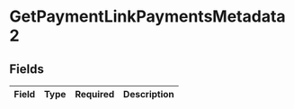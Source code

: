 # GetPaymentLinkPaymentsMetadata2


## Fields

| Field       | Type        | Required    | Description |
| ----------- | ----------- | ----------- | ----------- |